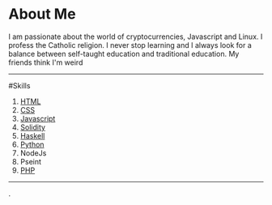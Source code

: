 # About Me
I am passionate about the world of cryptocurrencies, Javascript and Linux. I profess the Catholic religion. I never stop learning and I always look for a balance between self-taught education and traditional education. My friends think  I'm weird

------------

#Skills

1.  [ HTML](https://github.com/nicoarkano/cv " HTML")
2.  [CSS](https://github.com/nicoarkano/santaclara "CSS")
3.  [Javascript](https://github.com/nicoarkano/Javascript "Javascript")
4.  [Solidity](https://github.com/nicoarkano/smartcontract "Solidity")
5. [ Haskell](https://github.com/nicoarkano/haskell " Haskell")
6.  [Python](http://github.com/nicoarkano/blockchain "Python")
7.  NodeJs
8.  Pseint
9. [PHP](https://github.com/nicoarkano/php "PHP")

-----


.
